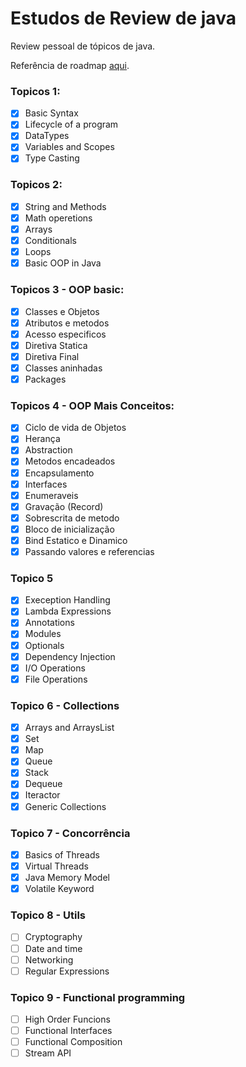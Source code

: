 # Estudos de Review de java

Review pessoal de tópicos de java.

Referência de roadmap [aqui](https://roadmap.sh/java).

### Topicos 1:

- [x] Basic Syntax 
- [x] Lifecycle of a program
- [x] DataTypes
- [x] Variables and Scopes
- [x] Type Casting

### Topicos 2:

- [x] String and Methods
- [x] Math operetions
- [x] Arrays
- [x] Conditionals
- [x] Loops
- [x] Basic OOP in Java

### Topicos 3 - OOP basic:

- [x] Classes e Objetos
- [x] Atributos e metodos
- [x] Acesso especificos
- [x] Diretiva Statica
- [x] Diretiva Final
- [x] Classes aninhadas
- [x] Packages

### Topicos 4 - OOP Mais Conceitos:

- [x] Ciclo de vida de Objetos
- [x] Herança
- [x] Abstraction
- [x] Metodos encadeados
- [x] Encapsulamento
- [x] Interfaces
- [x] Enumeraveis
- [x] Gravação (Record)
- [x] Sobrescrita de metodo
- [x] Bloco de inicialização
- [x] Bind Estatico e Dinamico
- [x] Passando valores e referencias

### Topico 5

- [x] Exeception Handling
- [x] Lambda Expressions
- [x] Annotations
- [x] Modules
- [x] Optionals
- [x] Dependency Injection
- [x] I/O Operations
- [x] File Operations

### Topico 6 - Collections

- [x] Arrays and ArraysList
- [x] Set
- [x] Map
- [x] Queue
- [x] Stack
- [x] Dequeue
- [x] Iteractor
- [x] Generic Collections

### Topico 7 - Concorrência

- [x] Basics of Threads
- [x] Virtual Threads
- [x] Java Memory Model
- [x] Volatile Keyword

### Topico 8 - Utils

- [ ] Cryptography
- [ ] Date and time
- [ ] Networking
- [ ] Regular Expressions

### Topico 9 - Functional programming

- [ ] High Order Funcions
- [ ] Functional Interfaces
- [ ] Functional Composition
- [ ] Stream API
